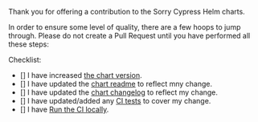 Thank you for offering a contribution to the Sorry Cypress Helm charts.

In order to ensure some level of quality, there are a few hoops to jump through. Please do not create a Pull Request until you have performed all these steps:

Checklist:

* [] I have increased [the chart version](https://github.com/sorry-cypress/charts/blob/main/charts/sorry-cypress/Chart.yaml#L5).
* [] I have updated the [chart readme](https://github.com/sorry-cypress/charts/blob/main/charts/sorry-cypress/README.md) to reflect mny change.
* [] I have updated the [chart changelog](https://github.com/sorry-cypress/charts/blob/main/charts/sorry-cypress/changelog.md) to reflect my change.
* [] I have updated/added any [CI tests](https://github.com/sorry-cypress/charts/tree/main/charts/sorry-cypress/ci) to cover my change.
* [] I have [Run the CI locally](https://github.com/sorry-cypress/charts/tree/main/charts/sorry-cypress/contributing/README.md).
